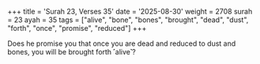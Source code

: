 +++
title = 'Surah 23, Verses 35'
date = '2025-08-30'
weight = 2708
surah = 23
ayah = 35
tags = ["alive", "bone", "bones", "brought", "dead", "dust", "forth", "once", "promise", "reduced"]
+++

Does he promise you that once you are dead and reduced to dust and bones, you will be brought forth ˹alive˺?